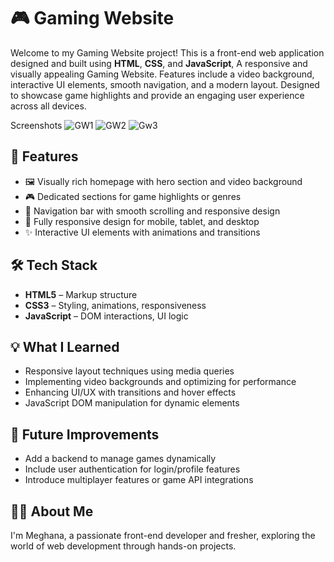 # 🎮 Gaming Website

Welcome to my Gaming Website project! This is a front-end web application designed and built using **HTML**, **CSS**, and **JavaScript**, A responsive and visually appealing Gaming Website. Features include a video background, interactive UI elements, smooth navigation, and a modern layout. Designed to showcase game highlights and provide an engaging user experience across all devices.


Screenshots
![GW1](https://github.com/user-attachments/assets/cd4d54b1-3bb3-4b7e-9787-22eaac80d3c3)
![GW2](https://github.com/user-attachments/assets/f2d50fb9-0711-4a67-968f-19b38486ec61)
![Gw3](https://github.com/user-attachments/assets/56ac200c-37ca-4b91-a594-57c0a6e8610f)





## 🚀 Features

- 🖼️ Visually rich homepage with hero section and video background
- 🎮 Dedicated sections for game highlights or genres
- 🔗 Navigation bar with smooth scrolling and responsive design
- 📱 Fully responsive design for mobile, tablet, and desktop
- ✨ Interactive UI elements with animations and transitions

## 🛠️ Tech Stack

- **HTML5** – Markup structure
- **CSS3** – Styling, animations, responsiveness
- **JavaScript** – DOM interactions, UI logic


## 💡 What I Learned

- Responsive layout techniques using media queries
- Implementing video backgrounds and optimizing for performance
- Enhancing UI/UX with transitions and hover effects
- JavaScript DOM manipulation for dynamic elements

## 📌 Future Improvements

- Add a backend to manage games dynamically
- Include user authentication for login/profile features
- Introduce multiplayer features or game API integrations

## 🙋‍♀️ About Me

I'm Meghana, a passionate front-end developer and fresher, exploring the world of web development through hands-on projects.
